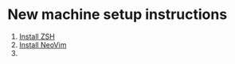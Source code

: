 # New machine setup instructions

1. [Install ZSH](https://github.com/ohmyzsh/ohmyzsh/wiki/Installing-ZSH)
2. [Install NeoVim](https://github.com/neovim/neovim/wiki/Installing-Neovim)
3. 
